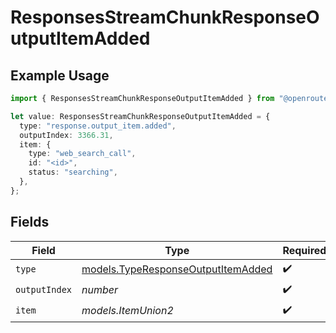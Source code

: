 # ResponsesStreamChunkResponseOutputItemAdded

## Example Usage

```typescript
import { ResponsesStreamChunkResponseOutputItemAdded } from "@openrouter/sdk/models";

let value: ResponsesStreamChunkResponseOutputItemAdded = {
  type: "response.output_item.added",
  outputIndex: 3366.31,
  item: {
    type: "web_search_call",
    id: "<id>",
    status: "searching",
  },
};
```

## Fields

| Field                                                                          | Type                                                                           | Required                                                                       | Description                                                                    |
| ------------------------------------------------------------------------------ | ------------------------------------------------------------------------------ | ------------------------------------------------------------------------------ | ------------------------------------------------------------------------------ |
| `type`                                                                         | [models.TypeResponseOutputItemAdded](../models/typeresponseoutputitemadded.md) | :heavy_check_mark:                                                             | N/A                                                                            |
| `outputIndex`                                                                  | *number*                                                                       | :heavy_check_mark:                                                             | N/A                                                                            |
| `item`                                                                         | *models.ItemUnion2*                                                            | :heavy_check_mark:                                                             | N/A                                                                            |